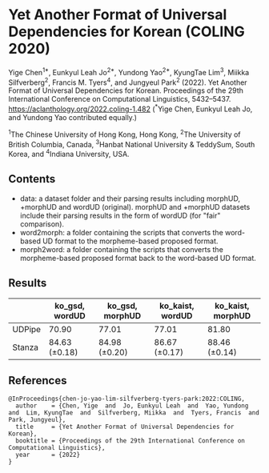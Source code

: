 # Yet Another Format of Universal Dependencies for Korean (COLING 2020)

Yige Chen<sup>1*</sup>, Eunkyul Leah Jo<sup>2*</sup>, Yundong Yao<sup>2*</sup>, KyungTae Lim<sup>3</sup>, Miikka Silfverberg<sup>2</sup>, Francis M. Tyers<sup>4</sup>, and Jungyeul Park<sup>2</sup> (2022). Yet Another Format of Universal Dependencies for Korean. Proceedings of the 29th International Conference on Computational Linguistics, 5432–5437. https://aclanthology.org/2022.coling-1.482 (<sup>*</sup>Yige Chen, Eunkyul Leah Jo, and Yundong Yao contributed equally.) 


<sup>1</sup>The Chinese University of Hong Kong, Hong Kong, <sup>2</sup>The University of British Columbia, Canada, <sup>3</sup>Hanbat National University & TeddySum, South Korea, and <sup>4</sup>Indiana University, USA.




## Contents

<!-- - src: a script folder. -->
- data: a dataset folder and their parsing results including morphUD, +morphUD and wordUD (original). morphUD and +morphUD datasets include their parsing results in the form of wordUD (for "fair" comparison).
- word2morph: a folder containing the scripts that converts the word-based UD format to the morpheme-based proposed format. 
- morph2word: a folder containing the scripts that converts the morpheme-based proposed format back to the word-based UD format. 

## Results

|   | ko_gsd, wordUD | ko_gsd, morphUD | ko_kaist, wordUD | ko_kaist, morphUD |
|---|---|---|---|---|
| UDPipe | 70.90 | 77.01 | 77.01 | 81.80 |
| Stanza | 84.63 (±0.18) | 84.98 (±0.20) | 86.67 (±0.17) | 88.46 (±0.14) |

## References

```
@InProceedings{chen-jo-yao-lim-silfverberg-tyers-park:2022:COLING,
  author    = {Chen, Yige  and  Jo, Eunkyul Leah  and  Yao, Yundong  and  Lim, KyungTae  and  Silfverberg, Miikka  and  Tyers, Francis  and  Park, Jungyeul},
  title     = {Yet Another Format of Universal Dependencies for Korean},
  booktitle = {Proceedings of the 29th International Conference on Computational Linguistics},
  year      = {2022}
}
```
